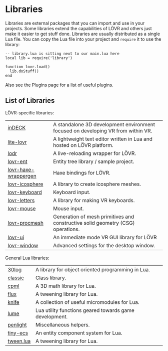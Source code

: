 Libraries
===

Libraries are external packages that you can import and use in your projects.  Some libraries extend
the capabilities of LÖVR and others just make it easier to get stuff done.  Libraries are usually
distributed as a single Lua file.  You can copy the Lua file into your project and `require` it to
use the library:

    -- library.lua is sitting next to our main.lua here
    local lib = require('library')

    function lovr.load()
      lib.doStuff()
    end

Also see the <a data-key="Plugins">Plugins</a> page for a list of useful plugins.

List of Libraries
---

LÖVR-specific libraries:

<table>
  <tbody>
    <tr>
      <td><a href="https://github.com/jmiskovic/indeck">inDECK</a></td>
      <td>A standalone 3D development environment focused on developing VR from within VR.</td>
    </tr>
    <tr>
      <td><a href="https://github.com/jmiskovic/lite-lovr">lite-lovr</a></td>
      <td>A lightweight text editor written in Lua and hosted on LÖVR platform.</td>
    </tr>
    <tr>
      <td><a href="https://github.com/mcclure/lodr">lodr</a></td>
      <td>A live-reloading wrapper for LÖVR.</td>
    </tr>
    <tr>
      <td><a href="https://github.com/mcclure/lovr-ent">lovr-ent</a></td>
      <td>Entity tree library / sample project.</td>
    </tr>
    <tr>
      <td><a href="https://github.com/excessive/lovr-haxe-wrappergen">lovr-haxe-wrappergen</a></td>
      <td>Haxe bindings for LÖVR.</td>
    </tr>
    <tr>
      <td><a href="https://github.com/bjornbytes/lovr-icosphere">lovr-icosphere</a></td>
      <td>A library to create icosphere meshes.</td>
    </tr>
    <tr>
      <td><a href="https://github.com/bjornbytes/lovr-keyboard">lovr-keyboard</a></td>
      <td>Keyboard input.</td>
    </tr>
    <tr>
      <td><a href="https://github.com/alloverse/lovr-letters">lovr-letters</a></td>
      <td>A library for making VR keyboards.</td>
    </tr>
    <tr>
      <td><a href="https://github.com/bjornbytes/lovr-mouse">lovr-mouse</a></td>
      <td>Mouse input.</td>
    </tr>
    <tr>
      <td><a href="http://github.com/jmiskovic/lovr-procmesh">lovr-procmesh</a></td>
      <td>Generation of mesh primitives and constructive solid geometry (CSG) operations.</td>
    </tr>
    <tr>
      <td><a href="https://github.com/immortalx74/lovr-ui">lovr-ui</a></td>
      <td>An immediate mode VR GUI library for LÖVR</td>
    </tr>
    <tr>
      <td><a href="https://github.com/Papaew/lovr-window">lovr-window</a></td>
      <td>Advanced settings for the desktop window.</td>
    </tr>
  </tbody>
</table>

General Lua libraries:

<table>
  <tbody>
    <tr>
      <td><a href="https://github.com/Yonaba/30log">30log</a></td>
      <td>A library for object oriented programming in Lua.</td>
    </tr>
    <tr>
      <td><a href="https://github.com/rxi/classic">classic</a></td>
      <td>Class library.</td>
    </tr>
    <tr>
      <td><a href="https://github.com/excessive/cpml">cpml</a></td>
      <td>A 3D math library for Lua.</td>
    </tr>
    <tr>
      <td><a href="https://github.com/rxi/flux">flux</a></td>
      <td>A tweening library for Lua.</td>
    </tr>
    <tr>
      <td><a href="https://github.com/airstruck/knife">knife</a></td>
      <td>A collection of useful micromodules for Lua.</td>
    </tr>
    <tr>
      <td><a href="https://github.com/rxi/lume">lume</a></td>
      <td>Lua utility functions geared towards game development.</td>
    </tr>
    <tr>
      <td><a href="https://github.com/lunarmodules/penlight">penlight</a></td>
      <td>Miscellaneous helpers.</td>
    </tr>
    <tr>
      <td><a href="https://github.com/bakpakin/tiny-ecs">tiny-ecs</a></td>
      <td>An entity component system for Lua.</td>
    </tr>
    <tr>
      <td><a href="https://github.com/kikito/tween.lua">tween.lua</a></td>
      <td>A tweening library for Lua.</td>
    </tr>
  </tbody>
</table>
